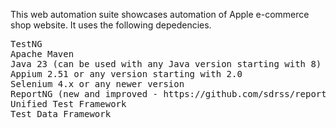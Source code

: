 This web automation suite showcases automation of Apple e-commerce shop website. It uses the following depedencies.

<pre>
TestNG
Apache Maven
Java 23 (can be used with any Java version starting with 8)
Appium 2.51 or any version starting with 2.0
Selenium 4.x or any newer version
ReportNG (new and improved - https://github.com/sdrss/reportNG?tab=readme-ov-file)
Unified Test Framework
Test Data Framework
</pre>

